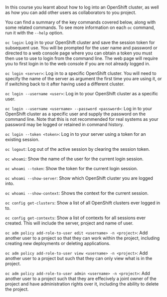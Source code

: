 In this course you learnt about how to log into an OpenShift cluster, as well as how you can add other users as collaborators to you project.

You can find a summary of the key commands covered below, along with some related commands. To see more information on each ``oc`` command, run it with the ``--help`` option.

``oc login``: Log in to your OpenShift cluster and save the session token for subsequent use. You will be prompted for the user name and password or directed to a web console page where you can obtain a token you must then use to use to login from the command line. The web page will require you to first login in to the web console if you are not already logged in.

``oc login <server>``:
    Log in to a specific OpenShift cluster. You will need to specify the name of the server as argument the first time you are using it, or if switching back to it after having used a different cluster.

``oc login --username <user>``:
    Log in to your OpenShift cluster as a specific user.

``oc login --username <username> --password <password>``:
    Log in to your OpenShift cluster as a specific user and supply the password on the command line. Note that this is not recommended for real systems as your password may be logged or retained in command history.

``oc login --token <token>``:
    Log in to your server using a token for an existing session.

``oc logout``:
    Log out of the active session by clearing the session token.

``oc whoami``:
    Show the name of the user for the current login session.

``oc whoami --token``:
    Show the token for the current login session.

``oc whoami --show-server``:
    Show which OpenShift cluster you are logged into.

``oc whoami --show-context``:
    Shows the context for the current session.

``oc config get-clusters``:
    Show a list of all OpenShift clusters ever logged in to.

``oc config get-contexts``:
    Show a list of contexts for all sessions ever created. This will include the server, project and name of user.

``oc adm policy add-role-to-user edit <username> -n <project>``: Add another user to a project so that they can work within the project, including creating new deployments or deleting applications.

``oc adm policy add-role-to-user view <username> -n <project>``: Add another user to a project but such that they can only view what is in the project.

``oc adm policy add-role-to-user admin <username> -n <project>``: Add another user to a project such that they are effecively a joint owner of the project and have administration rights over it, including the ability to delete the project.
